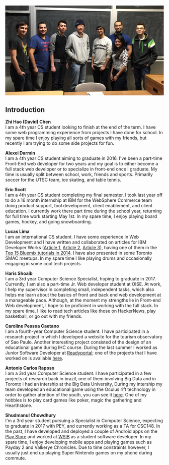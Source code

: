 <img src="TEAM_PHOTO.jpg" /> <br />

## Introduction

__Zhi Hao (David) Chen__<br />
I am a 4th year CS student looking to finish at the end of the term.  I have some web programming experience from projects I have done for school.  In my spare time I enjoy playing all sorts of games with my friends, but recently I am trying to do some side projects for fun.

__Alexei Darmin__<br />
I am a 4th year CS student aiming to graduate in 2016.  I've been a part-time Front-End web developer for two years and my goal is to either become a full stack web developer or to specialize in front-end once I graduate. My time is usually split between school, work, friends and sports. Primarily soccer for the UTSC team, ice skating, and table tennis.

__Eric Scott__<br />
I am a 4th year CS student completing my final semester.  I took last year off to do a 16 month internship at IBM for the WebSphere Commerce team doing product support, tool development, client enablement, and client education. I currently work there part time during the school year, returning for full time work starting May 1st. In my spare time, I enjoy playing board games, hockey, and going snowboarding.  

__Lucas Lima__  
I am an international CS student. I have some experience in Web Development and I have written and collaborated on articles for IBM Developer Works ([Article 1](http://www.ibm.com/developerworks/cloud/library/cl-blograils-app/index.html), [Article 2](http://www.ibm.com/developerworks/data/library/techarticle/dm-1408-arduino-iot-app/index.html), [Article 3](http://www.ibm.com/developerworks/analytics/library/ba-muse-toycar-app/index.html)), having one of them in the [Top 15 Bluemix tutorials in 2014](http://www.ibm.com/developerworks/cloud/library/cl-bestoflbluemix2014/index.html). I have also presented in some Toronto SMAC meetups. In my spare time I like playing drums and occasionally engaging in some cool tech projects. 

__Haris Shoaib__<br />
I am a 3rd year Computer Science Specialist, hoping to graduate in 2017. Currently, I am also a part-time Jr. Web developer student at OISE. At work, I help my supervisor in completing small, independent tasks, which also helps me learn about the basics of front and back end web development at a manageable pace. Although, at the moment my strengths lie in Front-end Web development, I hope to be proficient in working with the full stack. In my spare time, I like to read tech articles like those on HackerNews, play basketball, or go out with my friends. 

__Caroline Pessoa Caetano__<br />
I am a fourth-year Computer Science student. I have participated in a research project in which I developed a website for the tourism observatory of Sao Paulo. Another interesting project consisted of the design of an educational game during IHC course. During the last summer I worked as Junior Software Developer at [Readyportal](http://www.readyportal.com/); one of the projects that I have worked on is available [here](http://wizardriodejaneiro.com.br/).

__Antonio Carlos Raposo__<br />
I am a 3rd year Computer Science student. I have participated in a few projects of research back in brazil, one of them involving Big Data and in Toronto i had an intership at the Big Data University, During my intership my team developed an educational game using the Oculus rift technology in order to gather atention of the youth, you can see it [here](http://geovr.mybluemix.net/). One of my hobbies is to play card games like poker, magic the gathering and Hearthstone.

__Shudmanul Chowdhury__<br />
I'm a 3rd year student pursuing a Specialist in Computer Science, expecting to graduate in 2017 with PEY, and currently working as a TA for CSC148. In the past, I have developed and deployed a couple of Android apps on the [Play Store](https://play.google.com/store/apps/developer?id=Seedform) and worked at [WSIB](http://www.wsib.on.ca/) as a student software developer. In my spare time, I enjoy developing mobile apps and playing games such as Payday 2 and Valkerye Chronicles. Due to time constraints however, I usually just end up playing Super Nintendo games on my phone during commute.
